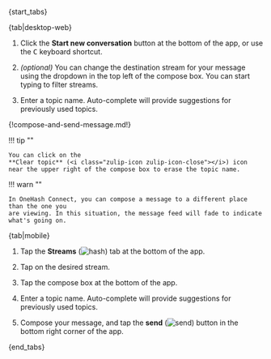 {start_tabs}

{tab|desktop-web}

1. Click the **Start new conversation** button at the bottom of the app, or
   use the <kbd>C</kbd> keyboard shortcut.

1. _(optional)_ You can change the destination stream for your message using
   the dropdown in the top left of the compose box. You can start typing to
   filter streams.

1. Enter a topic name. Auto-complete will provide suggestions for previously
   used topics.

{!compose-and-send-message.md!}

!!! tip ""

    You can click on the
    **Clear topic** (<i class="zulip-icon zulip-icon-close"></i>) icon
    near the upper right of the compose box to erase the topic name.

!!! warn ""

    In OneHash Connect, you can compose a message to a different place than the one you
    are viewing. In this situation, the message feed will fade to indicate
    what's going on.

{tab|mobile}

1. Tap the **Streams**
   (<img src="/static/images/help/mobile-hash-icon.svg" alt="hash" class="help-center-icon"/>)
   tab at the bottom of the app.

1. Tap on the desired stream.

1. Tap the compose box at the bottom of the app.

1. Enter a topic name. Auto-complete will provide suggestions for previously
   used topics.

1. Compose your message, and tap the **send**
   (<img src="/static/images/help/mobile-send-circle-icon.svg" alt="send" class="help-center-icon"/>)
   button in the bottom right corner of the app.

{end_tabs}
